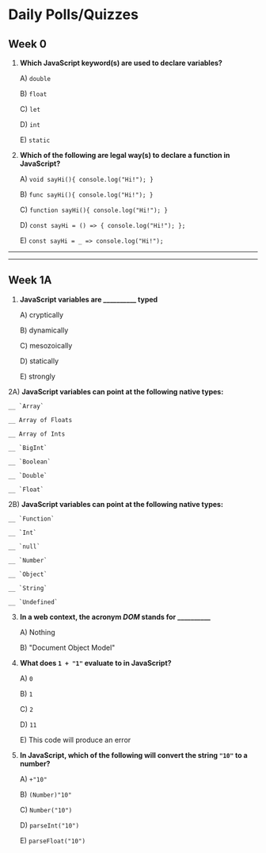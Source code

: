 # Daily Polls/Quizzes



## Week 0

1) **Which JavaScript keyword(s) are used to declare variables?**

    A) `double`

    B) `float`

    C) `let`

    D) `int`

    E) `static`

2) **Which of the following are legal way(s) to declare a function in JavaScript?**

    A) `void sayHi(){ console.log("Hi!"); }`
    
    B) `func sayHi(){ console.log("Hi!"); }`
    
    C) `function sayHi(){ console.log("Hi!"); }`

    D) `const sayHi = () => { console.log("Hi!"); };`

    E) `const sayHi = _ => console.log("Hi!");`
    
<hr><hr>
    
## Week 1A

1) **JavaScript variables are __________ typed**

    A) cryptically
    
    B) dynamically
    
    C) mesozoically
    
    D) statically
    
    E) strongly
    
2A) **JavaScript variables can point at the following native types:**
    
    __ `Array`
    
    __ Array of Floats
    
    __ Array of Ints
    
    __ `BigInt`
    
    __ `Boolean`
    
    __ `Double`
    
    __ `Float`
    
    
 2B) **JavaScript variables can point at the following native types:**
    
    __ `Function`
    
    __ `Int`
    
    __ `null`
    
    __ `Number`
    
    __ `Object`
    
    __ `String`
    
    __ `Undefined`
    
    
3) **In a web context, the acronym *DOM* stands for __________**
 
    A) Nothing
     
    B) "Document Object Model"
     
 
4) **What does `1 + "1"` evaluate to in JavaScript?**
 
    A) `0`
    
    B) `1`
    
    C) `2`
    
    D) `11`
    
    E) This code will produce an error
    
    
 5) **In JavaScript, which of the following will convert the string `"10"` to a number?**
 
    A) `+"10"`
    
    B) `(Number)"10"`
    
    C) `Number("10")`
    
    D) `parseInt("10")`
    
    E) `parseFloat("10")`
    

